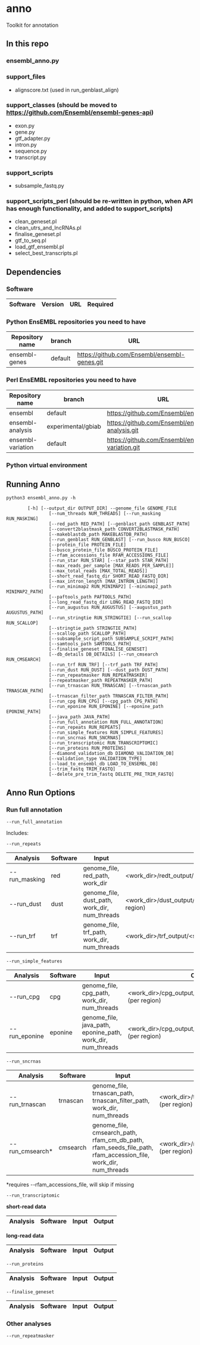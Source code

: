 # anno

Toolkit for annotation

## In this repo

### ensembl_anno.py

### support_files

- alignscore.txt (used in run_genblast_align)

### support_classes (should be moved to https://github.com/Ensembl/ensembl-genes-api)

- exon.py
- gene.py
- gtf_adapter.py
- intron.py
- sequence.py
- transcript.py

### support_scripts

- subsample_fastq.py

### support_scripts_perl (should be re-written in python, when API has enough functionality, and added to support_scripts)

- clean_geneset.pl
- clean_utrs_and_lncRNAs.pl
- finalise_geneset.pl
- gtf_to_seq.pl
- load_gtf_ensembl.pl
- select_best_transcripts.pl

## Dependencies

### Software

| Software | Version | URL| Required |
|----------|---------|----|----------|


### Python EnsEMBL repositories you need to have

| Repository name | branch | URL|
|-----------------|--------|----|
| ensembl-genes | default | https://github.com/Ensembl/ensembl-genes.git |


### Perl EnsEMBL repositories you need to have

| Repository name | branch | URL|
|-----------------|--------|----|
| ensembl | default | https://github.com/Ensembl/ensembl.git |
| ensembl-analysis | experimental/gbiab | https://github.com/Ensembl/ensembl-analysis.git | (need to make sure depencies are on main and update this to main/default for branch)
| ensembl-variation | default | https://github.com/Ensembl/ensembl-variation.git |


### Python virtual environment


## Running Anno

```
python3 ensembl_anno.py -h

		[-h] [--output_dir OUTPUT_DIR] --genome_file GENOME_FILE
                [--num_threads NUM_THREADS] [--run_masking RUN_MASKING]
                [--red_path RED_PATH] [--genblast_path GENBLAST_PATH]
                [--convert2blastmask_path CONVERT2BLASTMASK_PATH]
                [--makeblastdb_path MAKEBLASTDB_PATH]
                [--run_genblast RUN_GENBLAST] [--run_busco RUN_BUSCO]
                [--protein_file PROTEIN_FILE]
                [--busco_protein_file BUSCO_PROTEIN_FILE]
                [--rfam_accessions_file RFAM_ACCESSIONS_FILE]
                [--run_star RUN_STAR] [--star_path STAR_PATH]
                [--max_reads_per_sample [MAX_READS_PER_SAMPLE]]
                [--max_total_reads [MAX_TOTAL_READS]]
                [--short_read_fastq_dir SHORT_READ_FASTQ_DIR]
                [--max_intron_length [MAX_INTRON_LENGTH]]
                [--run_minimap2 RUN_MINIMAP2] [--minimap2_path MINIMAP2_PATH]
                [--paftools_path PAFTOOLS_PATH]
                [--long_read_fastq_dir LONG_READ_FASTQ_DIR]
                [--run_augustus RUN_AUGUSTUS] [--augustus_path AUGUSTUS_PATH]
                [--run_stringtie RUN_STRINGTIE] [--run_scallop RUN_SCALLOP]
                [--stringtie_path STRINGTIE_PATH]
                [--scallop_path SCALLOP_PATH]
                [--subsample_script_path SUBSAMPLE_SCRIPT_PATH]
                [--samtools_path SAMTOOLS_PATH]
                [--finalise_geneset FINALISE_GENESET]
                [--db_details DB_DETAILS] [--run_cmsearch RUN_CMSEARCH]
                [--run_trf RUN_TRF] [--trf_path TRF_PATH]
                [--run_dust RUN_DUST] [--dust_path DUST_PATH]
                [--run_repeatmasker RUN_REPEATMASKER]
                [--repeatmasker_path REPEATMASKER_PATH]
                [--run_trnascan RUN_TRNASCAN] [--trnascan_path TRNASCAN_PATH]
                [--trnascan_filter_path TRNASCAN_FILTER_PATH]
                [--run_cpg RUN_CPG] [--cpg_path CPG_PATH]
                [--run_eponine RUN_EPONINE] [--eponine_path EPONINE_PATH]
                [--java_path JAVA_PATH]
                [--run_full_annotation RUN_FULL_ANNOTATION]
                [--run_repeats RUN_REPEATS]
                [--run_simple_features RUN_SIMPLE_FEATURES]
                [--run_sncrnas RUN_SNCRNAS]
                [--run_transcriptomic RUN_TRANSCRIPTOMIC]
                [--run_proteins RUN_PROTEINS]
                [--diamond_validation_db DIAMOND_VALIDATION_DB]
                [--validation_type VALIDATION_TYPE]
                [--load_to_ensembl_db LOAD_TO_ENSEMBL_DB]
                [--trim_fastq TRIM_FASTQ]
                [--delete_pre_trim_fastq DELETE_PRE_TRIM_FASTQ]

```

## Anno Run Options

### Run full annotation
```
--run_full_annotation
```

Includes:

```
--run_repeats
```
| Analysis | Software | Input | Output |
|----------|----------|-------|--------|
| --run_masking | red |  genome_file, red_path, work_dir | <work_dir>/redt_output/mask_output/<genome_file_name>.msk |
| --run_dust | dust | genome_file, dust_path, work_dir, num_threads | <work_dir>/dust_output/<seq_region_name>.dust.gtf (per region) |
| --run_trf | trf | genome_file, trf_path, work_dir, num_threads | <work_dir>/trf_output/<seq_region_name>.trf.gtf (per region) |

```
--run_simple_features
```
| Analysis | Software | Input | Output |
|----------|----------|-------|--------|
| --run_cpg | cpg | genome_file, cpg_path, work_dir, num_threads | <work_dir>/cpg_output/<seq_region_name>.cpg.gtf (per region) |
| --run_eponine | eponine | genome_file, java_path, eponine_path, work_dir, num_threads | <work_dir>/cpg_output/<seq_region_name>.epo.gtf (per region) |

```
--run_sncrnas
```
| Analysis | Software | Input | Output |
|----------|----------|-------|--------|
| --run_trnascan | trnascan | genome_file, trnascan_path, trnascan_filter_path, work_dir, num_threads | <work_dir>/trnascan_output/<seq_region_name>.trna.gtf (per region) |
| --run_cmsearch* | cmsearch | genome_file, cmsearch_path, rfam_cm_db_path, rfam_seeds_file_path, rfam_accession_file, work_dir, num_threads | <work_dir>/rfam_output/<seq_region_name>.rfam.gtf (per region) |

*requires --rfam_accessions_file, will skip if missing

```
--run_transcriptomic
```
**short-read data**

| Analysis | Software | Input | Output |
|----------|----------|-------|--------|

**long-read data**

| Analysis | Software | Input | Output |
|----------|----------|-------|--------|

```
--run_proteins
```
| Analysis | Software | Input | Output |
|----------|----------|-------|--------|

```
--finalise_geneset
```
| Analysis | Software | Input | Output |
|----------|----------|-------|--------|

### Other analyses

```
--run_repeatmasker
```

